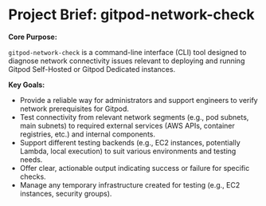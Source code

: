 # Project Brief: gitpod-network-check

**Core Purpose:**

`gitpod-network-check` is a command-line interface (CLI) tool designed to diagnose network connectivity issues relevant to deploying and running Gitpod Self-Hosted or Gitpod Dedicated instances.

**Key Goals:**

*   Provide a reliable way for administrators and support engineers to verify network prerequisites for Gitpod.
*   Test connectivity from relevant network segments (e.g., pod subnets, main subnets) to required external services (AWS APIs, container registries, etc.) and internal components.
*   Support different testing backends (e.g., EC2 instances, potentially Lambda, local execution) to suit various environments and testing needs.
*   Offer clear, actionable output indicating success or failure for specific checks.
*   Manage any temporary infrastructure created for testing (e.g., EC2 instances, security groups).

